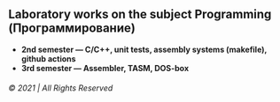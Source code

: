 ## Laboratory works on the subject Programming (Программирование)

* __2nd semester — C/C++, unit tests, assembly systems (makefile), github actions__
* __3rd semester — Assembler, TASM, DOS-box__

###### © 2021 | All Rights Reserved
